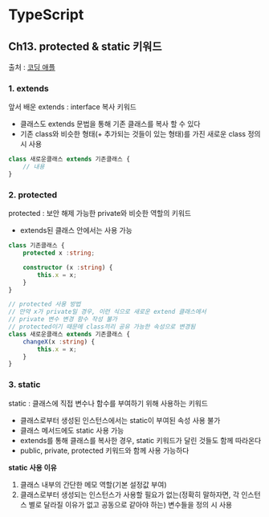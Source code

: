 # TypeScript
## Ch13. protected & static 키워드
출처 : [코딩 애플](https://codingapple.com/course/typescript-crash-course/)

### 1. extends
앞서 배운 extends : interface 복사 키워드
- 클래스도 extends 문법을 통해 기존 클래스를 복사 할 수 있다
- 기존 class와 비슷한 형태(+ 추가되는 것들이 있는 형태)를 가진 새로운 class 정의 시 사용
```typescript
class 새로운클래스 extends 기존클래스 {
    // 내용
}
```

### 2. protected
protected : 보안 해제 가능한 private와 비슷한 역할의 키워드
- extends된 클래스 안에서는 사용 가능

```typescript
class 기존클래스 {
    protected x :string;

    constructor (x :string) {
        this.x = x;
    }
}

// protected 사용 방법
// 만약 x가 private일 경우, 이런 식으로 새로운 extend 클래스에서
// private 변수 변경 함수 작성 불가
// protected이기 때문에 class끼리 공유 가능한 속성으로 변경됨
class 새로운클래스 extends 기존클래스 {
    changeX(x :string) {
        this.x = x;
    }
}
```

### 3. static
static : 클래스에 직접 변수나 함수를 부여하기 위해 사용하는 키워드
- 클래스로부터 생성된 인스턴스에서는 static이 부여된 속성 사용 불가
- 클래스 메서드에도 static 사용 가능
- extends를 통해 클래스를 복사한 경우, static 키워드가 달린 것들도 함께 따라온다
- public, private, protected 키워드와 함께 사용 가능하다

**static 사용 이유**
1. 클래스 내부의 간단한 메모 역할(기본 설정값 부여)
2. 클래스로부터 생성되는 인스턴스가 사용할 필요가 없는(정확히 말하자면, 각 인스턴스 별로 달라질 이유가 없고 공동으로 같아야 하는) 변수들을 정의 시 사용

